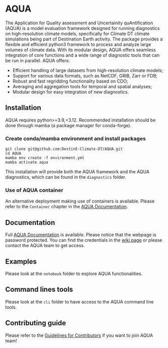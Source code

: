 # AQUA

The Application for Quality assessment and Uncertainity quAntification (AQUA) is a model evaluation framework designed for running diagnostics on high-resolution climate models, specifically for Climate DT climate simulations being part of Destination Earth activity. The package provides a flexible and efficient python3 framework to process and analyze large volumes of climate data. With its modular design, AQUA offers seamless integration of core functions and a wide range of diagnostic tools that can be run in parallel. AQUA offers:

- Efficient handling of large datasets from high-resolution climate models;
- Support for various data formats, such as NetCDF, GRIB, Zarr or FDB;
- Robust and fast regridding functionality based on CDO;
- Averaging and aggregation tools for temporal and spatial analyses;
- Modular design for easy integration of new diagnostics. 

## Installation

AQUA requires python>=3.9,<3.12. Recommended installation should be done through mamba (a package manager for conda-forge).

### Create conda/mamba environment and install packages
```
git clone git@github.com:DestinE-Climate-DT/AQUA.git
cd AQUA
mamba env create -f environment.yml
mamba activate aqua
```

This installation will provide both the AQUA framework and the AQUA diagnostics, which can be found in the `diagnostics` folder.

### Use of AQUA container 

An alternative deployment making use of containers is available. Please refer to the `Container` chapter in the [AQUA Documentation](https://aqua-web-contbuild.2.rahtiapp.fi/documentation/container.html).

## Documentation

Full [AQUA Documentation](https://aqua-web-contbuild.2.rahtiapp.fi/documentation/index.html) is available.
Please notice that the webpage is password protected.
You can find the credentials in the [wiki page](https://wiki.eduuni.fi/display/cscRDIcollaboration/AQUA+-+Meetings) or please contact the AQUA team to get access.

## Examples

Please look at the `notebook` folder to explore AQUA functionalities. 

## Command lines tools

Please look at the `cli` folder to have access to the AQUA command line tools. 

## Contributing guide

Please refer to the [Guidelines for Contributors](https://github.com/DestinE-Climate-DT/AQUA/blob/main/CONTRIBUTING.md) if you want to join AQUA team!

